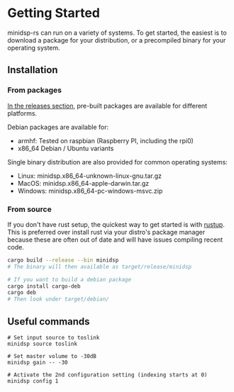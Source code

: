 # Getting Started
minidsp-rs can run on a variety of systems. To get started, the easiest is to download a package for your distribution, or a precompiled binary for your operating system.

## Installation
### From packages
[In the releases section](https://github.com/mrene/minidsp-rs/releases), pre-built packages are available for different platforms.

Debian packages are available for:
- armhf: Tested on raspbian (Raspberry PI, including the rpi0)
- x86_64 Debian / Ubuntu variants

Single binary distribution are also provided for common operating systems:
- Linux: minidsp.x86_64-unknown-linux-gnu.tar.gz
- MacOS: minidsp.x86_64-apple-darwin.tar.gz
- Windows: minidsp.x86_64-pc-windows-msvc.zip

### From source
If you don't have rust setup, the quickest way to get started is with [rustup](https://rustup.rs/). This is preferred over install rust via your distro's package manager because these are often out of date and will have issues compiling recent code.

```bash
cargo build --release --bin minidsp
# The binary will then available as target/release/minidsp

# If you want to build a debian package
cargo install cargo-deb
cargo deb
# Then look under target/debian/
```


## Useful commands

```
# Set input source to toslink
minidsp source toslink

# Set master volume to -30dB
minidsp gain -- -30

# Activate the 2nd configuration setting (indexing starts at 0)
minidsp config 1
```